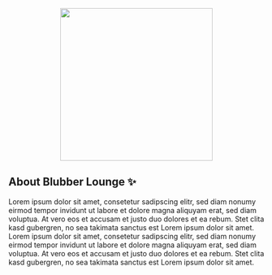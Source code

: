 <p align="center">
    <a href="https://blubber-lounge.de/" target="_blank">
        <img src="http://media.maximilian-mewes.de/project/bl/blubber_lounge_white.svg" width="300">
    </a>
</p>

## About Blubber Lounge :sparkles:

Lorem ipsum dolor sit amet, consetetur sadipscing elitr, sed diam nonumy eirmod tempor invidunt ut labore et dolore magna aliquyam erat, sed diam voluptua. At vero eos et accusam et justo duo dolores et ea rebum. Stet clita kasd gubergren, no sea takimata sanctus est Lorem ipsum dolor sit amet. Lorem ipsum dolor sit amet, consetetur sadipscing elitr, sed diam nonumy eirmod tempor invidunt ut labore et dolore magna aliquyam erat, sed diam voluptua. At vero eos et accusam et justo duo dolores et ea rebum. Stet clita kasd gubergren, no sea takimata sanctus est Lorem ipsum dolor sit amet.
